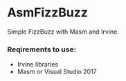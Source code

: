 # AsmFizzBuzz
Simple FizzBuzz with Masm and Irvine.

### Reqirements to use:
- Irvine libraries
- Masm or Visual Studio 2017
